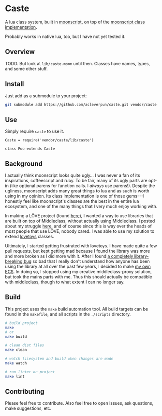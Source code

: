 # Caste

A lua class system, built in [moonscript](http://moonscript.org/), on top of the [moonscript class implementation](http://moonscript.org/reference/#the-language/object-oriented-programming).

Probably works in native lua, too, but I have not yet tested it.

## Overview

TODO.
But look at `lib/caste.moon` until then.
Classes have names, types, and some other stuff.

## Install

Just add as a submodule to your project:

```bash
git submodule add https://github.com/acleverpun/caste.git vendor/caste
```

## Use

Simply require `caste` to use it.

```moonsript
Caste = require('vendor/caste/lib/caste')

class Foo extends Caste
```

## Background

I actually think moonscript looks quite ugly...
I was never a fan of its inspirations, coffeescript and ruby.
To be fair, many of its ugly parts are opt-in (like optional parens for function calls. I _always_ use parens!).
Despite the ugliness, moonscript adds many great things to lua and as such is worth using in my opinion.
Its class implementation is one of those gems---I honestly feel like moonscript's classes are the best in the entire lua ecosystem, and one of the many things that I very much enjoy working with.

In making a LÖVE project (found [here](https://github.com/acleverpun/oneofthesedays)), I wanted a way to use libraries that are built on top of Middleclass, without actually using Middleclass.
I posted about my struggle [here](https://www.reddit.com/r/moonscript/comments/4xc0sf/interoperability_with_middleclass/), and of course since this is way over the heads of most people that use LÖVE, nobody cared.
I was able to use my solution to extend [lovetoys](https://github.com/lovetoys/lovetoys) classes.

Ultimately, I started getting frustrated with lovetoys.
I have made quite a few pull requests, but kept getting mad because I found the library was more and more broken as I did more with it.
After I found [a completely library-breaking bug](https://github.com/lovetoys/lovetoys/issues/60) so bad that I really don't understand how anyone has been using the library at all over the past few years, I decided to make [my own ECS](https://github.com/acleverpun/secs).
In doing so, I stopped using my creative middleclass-proxy solution, but took the mains parts with me.
Thus this should actually be compatible with middleclass, though to what extent I can no longer say.

## Build

This project uses the `make` build automation tool.
All build targets can be found in the `makefile`, and all scripts in the `./scripts` directory.

```bash
# build project
make
# or
make build

# clean dist files
make clean

# watch filesystem and build when changes are made
make watch

# run linter on project
make lint
```

## Contributing

Please feel free to contribute.
Also feel free to open issues, ask questions, make suggestions, etc.
